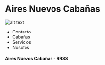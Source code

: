 # Aires Nuevos Cabañas
![alt text](http://www.patagoniaencantada.com.ar/templates/patagoniaencantada/images/pagina/home/mosaic_1.jpg)
- Contacto
- Cabañas
- Servicios
- Nosotos
#### **Aires Nuevos Cabañas - RRSS**
